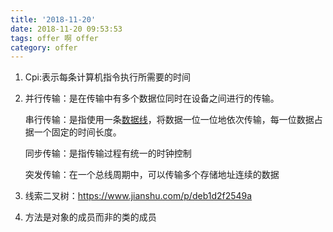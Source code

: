 ```yaml
---
title: '2018-11-20'
date: 2018-11-20 09:53:53
tags: offer 啊 offer
category: offer
---
```


1. Cpi:表示每条计算机指令执行所需要的时间

2. 并行传输：是在传输中有多个数据位同时在设备之间进行的传输。

   串行传输：是指使用一条[数据线](https://baike.baidu.com/item/%E6%95%B0%E6%8D%AE%E7%BA%BF/391946)，将数据一位一位地依次传输，每一位数据占据一个固定的时间长度。

   同步传输：是指传输过程有统一的时钟控制

   突发传输：在一个总线周期中，可以传输多个存储地址连续的数据

3. 线索二叉树：https://www.jianshu.com/p/deb1d2f2549a

4. 方法是对象的成员而非的类的成员